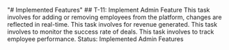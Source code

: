 "# Implemented Features" 
# #   T - 1 1 :   I m p l e m e n t   A d m i n   F e a t u r e  
 T h i s   t a s k   i n v o l v e s   f o r   a d d i n g   o r   r e m o v i n g   e m p l o y e e s   f r o m   t h e   p l a t f o r m ,   c h a n g e s   a r e   r e f l e c t e d   i n   r e a l - t i m e .  
 T h i s   t a s k   i n v o l v e s   f o r   r e v e n u e   g e n e r a t e d .  
 T h i s   t a s k   i n v o l v e s   t o   m o n i t o r   t h e   s u c c e s s   r a t e   o f   d e a l s .  
   T h i s   t a s k   i n v o l v e s   t o   t r a c k   e m p l o y e e   p e r f o r m a n c e .  
 * * S t a t u s :   I m p l e m e n t e d   A d m i n   F e a t u r e s  
  
 